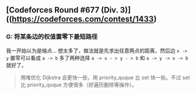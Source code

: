 ## [Codeforces Round #677 (Div. 3)]((https://codeforces.com/contest/1433)

### G: 将某条边的权值置零下最短路径

我一开始以为是缩点... 想太多了，做法就是先求出任意两点的距离，然后边 `x -> y` 置零可以看成 `a -> b` 多了两种选择 `a -> x - > y - > b` 和 `a -> y -> x -> b` 就好了。

> 用堆优化 Dijkstra 会更快一些，用 priority_quque 比 set 快一些。不过 set 比 priority_quque 方便很多（好遍历删除等操作）。
